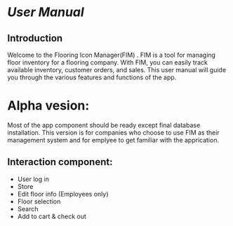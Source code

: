 # *User Manual*

## Introduction

Welcome to the Flooring Icon Manager(FIM) . FIM is a tool for managing floor inventory for a flooring company. With FIM, you can easily track available inventory, customer orders, and sales. This user manual will guide you through the various features and functions of the app.

# Alpha vesion:

Most of the app component should be ready except final database installation. This version is for companies who choose to use FIM as their management system and for emplyee to get familiar with the apprication.

## Interaction component:
- User log in
- Store
- Edit floor info (Employees only)
- Floor selection
- Search
- Add to cart & check out
